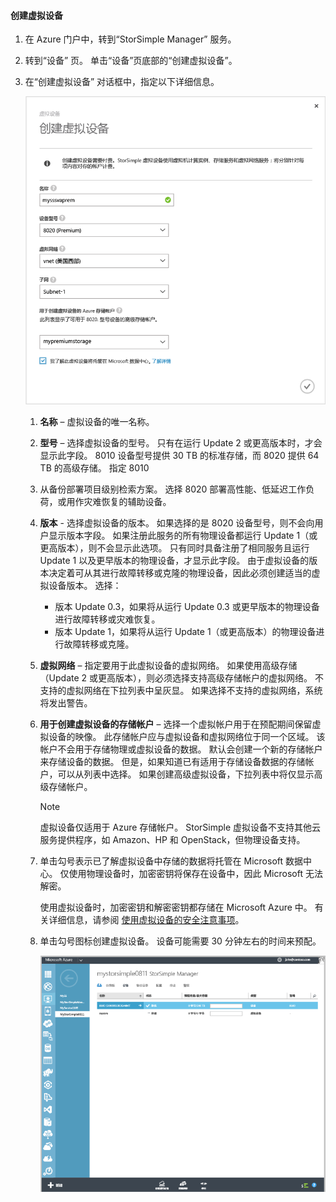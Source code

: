 #### <a name="to-create-a-virtual-device"></a>创建虚拟设备
1. 在 Azure 门户中，转到“StorSimple Manager”  服务。
2. 转到“设备”  页。 单击“设备”页底部的“创建虚拟设备”。
3. 在“创建虚拟设备” 对话框中，指定以下详细信息。
   
    ![StorSimple 创建虚拟设备](./media/storsimple-create-virtual-device-u2/CreatePremiumsva1.png)
   
   1. **名称** – 虚拟设备的唯一名称。
   2. **型号** – 选择虚拟设备的型号。 只有在运行 Update 2 或更高版本时，才会显示此字段。 8010 设备型号提供 30 TB 的标准存储，而 8020 提供 64 TB 的高级存储。 指定 8010
   3. 从备份部署项目级别检索方案。 选择 8020 部署高性能、低延迟工作负荷，或用作灾难恢复的辅助设备。
   4. **版本** - 选择虚拟设备的版本。 如果选择的是 8020 设备型号，则不会向用户显示版本字段。 如果注册此服务的所有物理设备都运行 Update 1（或更高版本），则不会显示此选项。 只有同时具备注册了相同服务且运行 Update 1 以及更早版本的物理设备，才显示此字段。 由于虚拟设备的版本决定着可从其进行故障转移或克隆的物理设备，因此必须创建适当的虚拟设备版本。 选择：
      
      * 版本 Update 0.3，如果将从运行 Update 0.3 或更早版本的物理设备进行故障转移或灾难恢复。 
      * 版本 Update 1，如果将从运行 Update 1（或更高版本）的物理设备进行故障转移或克隆。 
   5. **虚拟网络** – 指定要用于此虚拟设备的虚拟网络。 如果使用高级存储（Update 2 或更高版本），则必须选择支持高级存储帐户的虚拟网络。 不支持的虚拟网络在下拉列表中呈灰显。 如果选择不支持的虚拟网络，系统将发出警告。 
   6. **用于创建虚拟设备的存储帐户** – 选择一个虚拟帐户用于在预配期间保留虚拟设备的映像。 此存储帐户应与虚拟设备和虚拟网络位于同一个区域。 该帐户不会用于存储物理或虚拟设备的数据。 默认会创建一个新的存储帐户来存储设备的数据。 但是，如果知道已有适用于存储设备数据的存储帐户，可以从列表中选择。 如果创建高级虚拟设备，下拉列表中将仅显示高级存储帐户。 
      
      > [!NOTE]
      > 虚拟设备仅适用于 Azure 存储帐户。 StorSimple 虚拟设备不支持其他云服务提供程序，如 Amazon、HP 和 OpenStack，但物理设备支持。
      > 
      > 
   7. 单击勾号表示已了解虚拟设备中存储的数据将托管在 Microsoft 数据中心。 仅使用物理设备时，加密密钥将保存在设备中，因此 Microsoft 无法解密。 
      
       使用虚拟设备时，加密密钥和解密密钥都存储在 Microsoft Azure 中。 有关详细信息，请参阅 [使用虚拟设备的安全注意事项](../articles/storsimple/storsimple-security.md#storsimple-virtual-device-security)。
   8. 单击勾号图标创建虚拟设备。 设备可能需要 30 分钟左右的时间来预配。
      
      ![StorSimple 虚拟设备创建阶段](./media/storsimple-create-virtual-device-u2/StorSimple_VirtualDeviceCreating1M.png)

